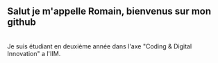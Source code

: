 <h2> Salut je m'appelle Romain, bienvenus sur mon github </h2> <br>
Je suis étudiant en deuxième année dans l'axe "Coding & Digital Innovation" a l'IIM. <br>



